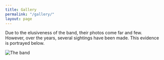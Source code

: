 ```yaml
---
title: Gallery
permalink: "/gallery/"
layout: page
---
```

Due to the elusiveness of the band, their photos come far and few. However, over the years, several sightings have been made. This evidence is portrayed below.

![The band](/uploads/group.jpg)